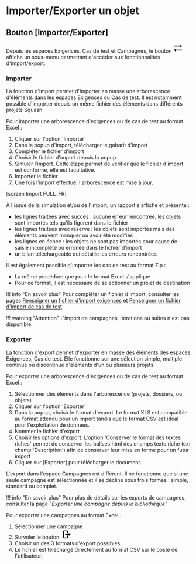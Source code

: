# Importer/Exporter un objet

## Bouton [Importer/Exporter]

Depuis les espaces Exigences, Cas de test et Campagnes, le bouton ![Importer/Exporter](resources/icone-import-export.png) affiche un sous-menu permettant d'accéder aux fonctionnalités d'import/export.

### Importer

La fonction d'import permet d'importer en masse une arborescence d'éléments dans les espaces Exigences ou Cas de test. Il est notamment possible d'importer depuis un même fichier des éléments dans différents projets Squash.

Pour importer une arborescence d'exigences ou de cas de test au format Excel :

1. Cliquer sur l'option 'Importer'
2. Dans la popup d'import, télécharger le gabarit d'import
3. Compléter le fichier d'import
4. Choisir le fichier d'import depuis la popup
5. Simuler l'import. Cette étape permet de vérifier que le fichier d'import est conforme, elle est facultative.
6. Importer le fichier 
7. Une fois l'import effectué, l'arborescence est mise à jour.


[screen Import FULL_FR]

À l'issue de la simulation et/ou de l'import, un rapport s'affiche et présente :

- les lignes traitées avec succès : aucune erreur rencontrée, les objets sont importés tels qu'ils figurent dans le fichier
- les lignes traitées avec réserve : les objets sont importés mais des éléments peuvent manquer ou avoir été modifiés
- les lignes en échec : les objets ne sont pas importés pour cause de saisie incomplète ou erronée dans le fichier d'import
- un bilan téléchargeable qui détaille les erreurs rencontrées

Il est également possible d'importer les cas de test au format Zip :

- La même procédure que pour le format Excel s'applique
- Pour ce format, il est nécessaire de sélectionner un projet de destination

!!! info "En savoir plus"
    Pour compléter un fichier d'import, consulter les pages [Renseigner un fichier d'import exigences](../../2.gestion-exigences/2.6.creer-modifier-en-masse-exigences-import-export/2.6.1.renseigner-fichier-import-exigences.md) et [Renseigner un fichier d'import de cas de test](../../03.gestion-cas-test/3.7.creer-modifier-masse-cas-test-import-export/3.7.1.renseigner-fichier-import-cas-test.md)
    

!!! warning "Attention"
    L'import de campagnes, itérations ou suites n'est pas disponible.

### Exporter

La fonction d'export permet d'exporter en masse des éléments des espaces Exigences, Cas de test. Elle fonctionne sur une sélection simple, multiple continue ou discontinue d'éléments d'un ou plusieurs projets.

Pour exporter une arborescence d'exigences ou de cas de test au format Excel :

1. Sélectionner des éléments dans l'arborescence (projets, dossiers, ou objets)
2. Cliquer sur l'option 'Exporter'
3. Dans la popup, choisir le format d'export. Le format XLS est compatible au format attendu pour un import  tandis que le format CSV est idéal pour l'exploitation de données.
4. Nommer le fichier d'export
5. Choisir les options d'export. L'option 'Conserver le format des textes riches' permet de conserver les balises html des champs texte riche (ex: champ 'Description') afin de conserver leur mise en forme pour un futur import
6. Cliquer sur [Exporter] pour télécharger le document.

L'export dans l'espace Campagnes est différent. Il ne fonctionne que si une seule campagne est sélectionnée et il se décline sous trois formes :  simple, standard ou complet.

!!! info "En savoir plus"
    Pour plus de détails sur les exports de campagnes, consulter la page *"Exporter une campagne depuis la bibliothèque"*

Pour exporter une campagnes au format Excel :

1. Sélectionner une campagne
2. Survoler le bouton ![Exporter](resources/icone-export-campagne.png)
3. Choisir un des 3 formats d'export possibles.
4. Le fichier est téléchargé directement au format CSV sur le poste de l'utilisateur.

<!--stackedit_data:
eyJoaXN0b3J5IjpbNDU2MTQ3NzgyLC02ODI2NTQ2NzIsLTEyMz
Q1NTA4ODksLTE4MjcxMDAzMDksLTEzNzE2NTQyNzVdfQ==
-->
